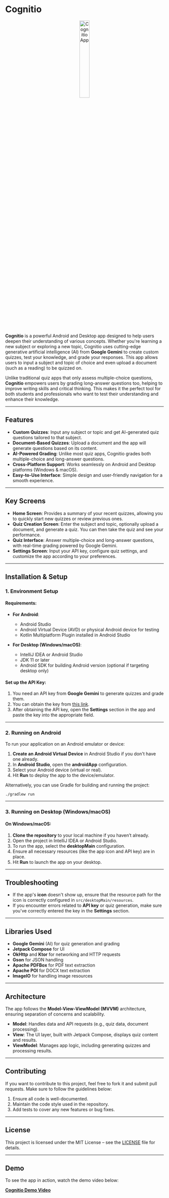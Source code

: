 # Cognitio

<p align="center">
    <img src="src/desktopMain/resources/cognitio.png" width="25%" alt="Cognitio App">
</p>

**Cognitio** is a powerful Android and Desktop app designed to help users deepen their understanding of various concepts. Whether you're learning a new subject or exploring a new topic, Cognitio uses cutting-edge generative artificial intelligence (AI) from **Google Gemini** to create custom quizzes, test your knowledge, and grade your responses. This app allows users to input a subject and topic of choice and even upload a document (such as a reading) to be quizzed on.

Unlike traditional quiz apps that only assess multiple-choice questions, **Cognitio** empowers users by grading long-answer questions too, helping to improve writing skills and critical thinking. This makes it the perfect tool for both students and professionals who want to test their understanding and enhance their knowledge.

---

## Features

- **Custom Quizzes**: Input any subject or topic and get AI-generated quiz questions tailored to that subject.
- **Document-Based Quizzes**: Upload a document and the app will generate questions based on its content.
- **AI-Powered Grading**: Unlike most quiz apps, Cognitio grades both multiple-choice and long-answer questions.
- **Cross-Platform Support**: Works seamlessly on Android and Desktop platforms (Windows & macOS).
- **Easy-to-Use Interface**: Simple design and user-friendly navigation for a smooth experience.

---

## Key Screens

- **Home Screen**: Provides a summary of your recent quizzes, allowing you to quickly start new quizzes or review previous ones.
- **Quiz Creation Screen**: Enter the subject and topic, optionally upload a document, and generate a quiz. You can then take the quiz and see your performance.
- **Quiz Interface**: Answer multiple-choice and long-answer questions, with real-time grading powered by Google Gemini.
- **Settings Screen**: Input your API key, configure quiz settings, and customize the app according to your preferences.

---

## Installation & Setup

### 1. Environment Setup

#### Requirements:

- **For Android**:
    - Android Studio
    - Android Virtual Device (AVD) or physical Android device for testing
    - Kotlin Multiplatform Plugin installed in Android Studio

- **For Desktop (Windows/macOS)**:
    - IntelliJ IDEA or Android Studio
    - JDK 11 or later
    - Android SDK for building Android version (optional if targeting desktop only)

#### Set up the API Key:
1. You need an API key from **Google Gemini** to generate quizzes and grade them.
2. You can obtain the key from [this link](https://aistudio.google.com/app/apikey).
3. After obtaining the API key, open the **Settings** section in the app and paste the key into the appropriate field.

---

### 2. Running on Android

To run your application on an Android emulator or device:

1. **Create an Android Virtual Device** in Android Studio if you don't have one already.
2. In **Android Studio**, open the **androidApp** configuration.
3. Select your Android device (virtual or real).
4. Hit **Run** to deploy the app to the device/emulator.

Alternatively, you can use Gradle for building and running the project:

```bash
./gradlew run
```

---

### 3. Running on Desktop (Windows/macOS)

#### On Windows/macOS:

1. **Clone the repository** to your local machine if you haven’t already.
2. Open the project in IntelliJ IDEA or Android Studio.
3. To run the app, select the **desktopMain** configuration.
4. Ensure all necessary resources (like the app icon and API key) are in place.
5. Hit **Run** to launch the app on your desktop.

---

## Troubleshooting

- If the app's **icon** doesn't show up, ensure that the resource path for the icon is correctly configured in `src/desktopMain/resources`.
- If you encounter errors related to **API key** or quiz generation, make sure you've correctly entered the key in the **Settings** section.

---

## Libraries Used

- **Google Gemini** (AI) for quiz generation and grading
- **Jetpack Compose** for UI
- **OkHttp** and **Ktor** for networking and HTTP requests
- **Gson** for JSON handling
- **Apache PDFBox** for PDF text extraction
- **Apache POI** for DOCX text extraction
- **ImageIO** for handling image resources

---

## Architecture

The app follows the **Model-View-ViewModel (MVVM)** architecture, ensuring separation of concerns and scalability.

- **Model**: Handles data and API requests (e.g., quiz data, document processing).
- **View**: The UI layer, built with Jetpack Compose, displays quiz content and results.
- **ViewModel**: Manages app logic, including generating quizzes and processing results.

---

## Contributing

If you want to contribute to this project, feel free to fork it and submit pull requests. Make sure to follow the guidelines below:

1. Ensure all code is well-documented.
2. Maintain the code style used in the repository.
3. Add tests to cover any new features or bug fixes.

---

## License

This project is licensed under the MIT License – see the [LICENSE](LICENSE) file for details.

---

## Demo

To see the app in action, watch the demo video below:

**[Cognitio Demo Video](link_to_video)**
